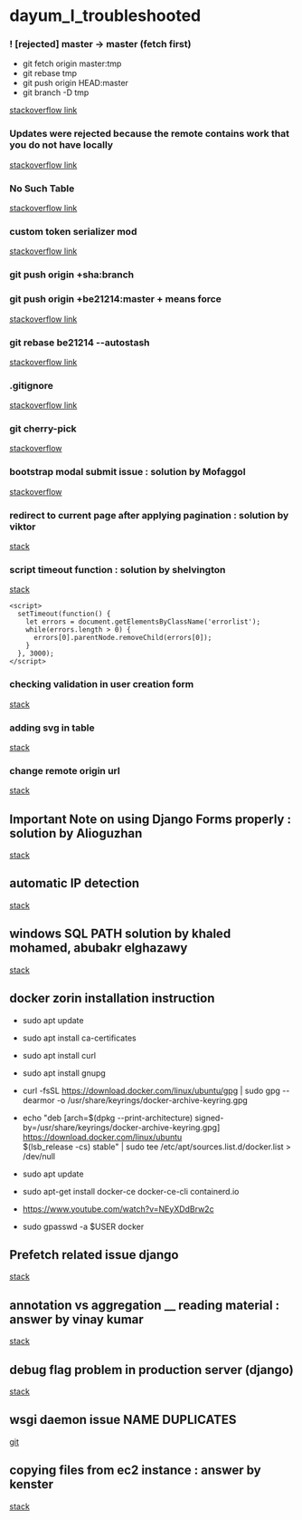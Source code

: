 # dayum_I_troubleshooted

### ! [rejected] master -> master (fetch first)

- git fetch origin master:tmp
- git rebase tmp
- git push origin HEAD:master
- git branch -D tmp

[stackoverflow link](https://stackoverflow.com/questions/28429819/rejected-master-master-fetch-first)


### Updates were rejected because the remote contains work that you do not have locally

[stackoverflow link](https://stackoverflow.com/questions/24357108/updates-were-rejected-because-the-remote-contains-work-that-you-do-not-have-loca)

### No Such Table
[stackoverflow link](https://stackoverflow.com/questions/25771755/django-operationalerror-no-such-table)

### custom token serializer mod

[stackoverflow link](https://stackoverflow.com/questions/53480770/how-to-return-custom-data-with-access-and-refresh-tokens-to-identify-users-in-dj)


### git push origin +sha:branch
### git push origin +be21214:master   + means force
[stackoverflow link](https://stackoverflow.com/questions/448919/how-can-i-remove-a-commit-on-github)

### git rebase be21214 --autostash

[stackoverflow link](https://stackoverflow.com/questions/21358872/git-cannot-rebase-because-of-uncommitted-changes)

### .gitignore
[stackoverflow link](https://stackoverflow.com/questions/56309100/how-to-ignore-the-same-name-directory-pycache-in-a-project)

### git cherry-pick

[stackoverflow](https://stackoverflow.com/questions/41261474/how-to-delete-a-only-a-specific-commit-in-the-middle-of-the-git-log)


### bootstrap modal submit issue : solution by Mofaggol

[stackoverflow](https://stackoverflow.com/questions/31686089/form-submit-button-not-working-in-bootstrap-modal-window)

### redirect to current page after applying pagination : solution by viktor
[stack](https://stackoverflow.com/questions/27325505/django-getting-previous-url)

### script timeout function : solution by shelvington
[stack](https://stackoverflow.com/questions/67854364/how-to-clear-a-validation-error-in-django) 
```
<script>
  setTimeout(function() {
    let errors = document.getElementsByClassName('errorlist');
    while(errors.length > 0) {
      errors[0].parentNode.removeChild(errors[0]);
    }
  }, 3000);
</script>
```

### checking validation in user creation form

[stack](https://stackoverflow.com/questions/55969952/how-can-i-avoid-a-user-from-registering-an-already-used-email-in-django)

### adding svg in table

[stack](https://stackoverflow.com/questions/21580527/svg-in-table-chrome-firefox-ie)

### change remote origin url

[stack](https://stackoverflow.com/questions/2432764/how-to-change-the-uri-url-for-a-remote-git-repository)

## Important Note on using Django Forms properly : solution by Alioguzhan

[stack](https://stackoverflow.com/questions/37264511/django-forms-returns-error-about-errorlist-when-validating)


## automatic IP detection

[stack](https://stackoverflow.com/questions/4581789/how-do-i-get-user-ip-address-in-django)


## windows SQL PATH solution by khaled mohamed, abubakr elghazawy

[stack](https://stackoverflow.com/questions/5920136/mysql-is-not-recognised-as-an-internal-or-external-command-operable-program-or-b)

## docker zorin installation instruction

- sudo apt update

- sudo apt install ca-certificates

- sudo apt install curl

- sudo apt install gnupg

- curl -fsSL https://download.docker.com/linux/ubuntu/gpg | sudo gpg --dearmor -o /usr/share/keyrings/docker-archive-keyring.gpg

- echo "deb [arch=$(dpkg --print-architecture) signed-by=/usr/share/keyrings/docker-archive-keyring.gpg] https://download.docker.com/linux/ubuntu \
$(lsb_release -cs) stable" | sudo tee /etc/apt/sources.list.d/docker.list > /dev/null

- sudo apt update

- sudo apt-get install docker-ce docker-ce-cli containerd.io

- https://www.youtube.com/watch?v=NEyXDdBrw2c

- sudo gpasswd -a $USER docker

## Prefetch related issue django
[stack](https://stackoverflow.com/questions/71152626/django-how-to-print-the-value-from-a-class-in-the-prefetch-related-class-whic)

## annotation vs aggregation __ reading material : answer by vinay kumar
[stack](https://stackoverflow.com/questions/7981837/difference-between-djangos-annotate-and-aggregate-methods)

## debug flag problem in production server (django)
[stack](https://stackoverflow.com/questions/38617046/django-debug-false-still-runs-in-debug-mode)

## wsgi daemon issue NAME DUPLICATES
[git](https://github.com/certbot/certbot/issues/4880)

## copying files from ec2 instance : answer by kenster
[stack](https://stackoverflow.com/questions/29249562/permission-denied-public-key-while-copying-folder-file-from-local-machine-to-aws)
